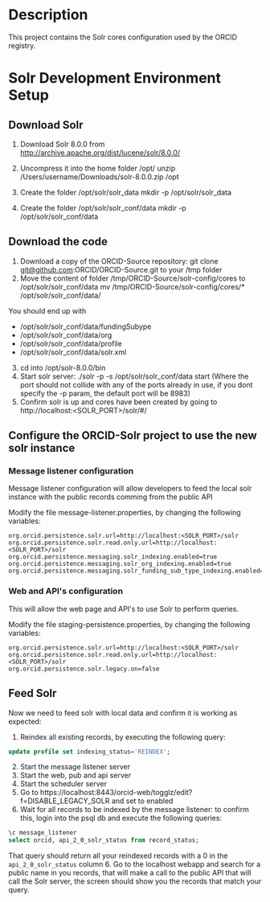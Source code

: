 # Description

This project contains the Solr cores configuration used by the ORCID registry.

# Solr Development Environment Setup

## Download Solr

1. Download Solr 8.0.0 from http://archive.apache.org/dist/lucene/solr/8.0.0/
2. Uncompress it into the home folder /opt/
        unzip /Users/username/Downloads/solr-8.0.0.zip /opt

3. Create the folder /opt/solr/solr_data
        mkdir -p /opt/solr/solr_data

4. Create the folder /opt/solr/solr_conf/data
        mkdir -p /opt/solr/solr_conf/data

## Download the code

1. Download a copy of the ORCID-Source repository: git clone git@github.com:ORCID/ORCID-Source.git to your /tmp folder
2. Move the content of folder /tmp/ORCID-Source/solr-config/cores to /opt/solr/solr_conf/data
        mv /tmp/ORCID-Source/solr-config/cores/* /opt/solr/solr_conf/data/

You should end up with 
   - /opt/solr/solr_conf/data/fundingSubype  
   - /opt/solr/solr_conf/data/org  
   - /opt/solr/solr_conf/data/profile  
   - /opt/solr/solr_conf/data/solr.xml

3. cd into /opt/solr-8.0.0/bin
4. Start solr server: 
   ./solr -p <port> -s /opt/solr/solr_conf/data start  (Where the port should not collide with any of the ports already in use, if you dont specify the -p param, the default port will be 8983)
5. Confirm solr is up and cores have been created by going to http://localhost:<SOLR_PORT>/solr/#/

## Configure the ORCID-Solr project to use the new solr instance

### Message listener configuration

Message listener configuration will allow developers to feed the local solr instance with the public records comming from the public API

Modify the file message-listener.properties, by changing the following variables: 

```
org.orcid.persistence.solr.url=http://localhost:<SOLR_PORT>/solr
org.orcid.persistence.solr.read.only.url=http://localhost:<SOLR_PORT>/solr
org.orcid.persistence.messaging.solr_indexing.enabled=true
org.orcid.persistence.messaging.solr_org_indexing.enabled=true
org.orcid.persistence.messaging.solr_funding_sub_type_indexing.enabled=true
```   

### Web and API's configuration

This will allow the web page and API's to use Solr to perform queries.

Modify the file staging-persistence.properties, by changing the following variables:

```
org.orcid.persistence.solr.url=http://localhost:<SOLR_PORT>/solr
org.orcid.persistence.solr.read.only.url=http://localhost:<SOLR_PORT>/solr
org.orcid.persistence.solr.legacy.on=false
```

## Feed Solr

Now we need to feed solr with local data and confirm it is working as expected:

1. Reindex all existing records, by executing the following query:

```sql
update profile set indexing_status='REINDEX';
```

2. Start the message listener server
3. Start the web, pub and api server
4. Start the scheduler server
5. Go to https://localhost:8443/orcid-web/togglz/edit?f=DISABLE_LEGACY_SOLR and set to enabled
6. Wait for all records to be indexed by the message listener: to confirm this, login into the psql db and execute the following queries: 

```sql
\c message_listener
select orcid, api_2_0_solr_status from record_status;
```
   That query should return all your reindexed records with a 0 in the `api_2_0_solr_status` column
6. Go to the localhost webapp and search for a public name in you records, that will make a call to the public API that will call the Solr server, the screen should show you the records that match your query.


